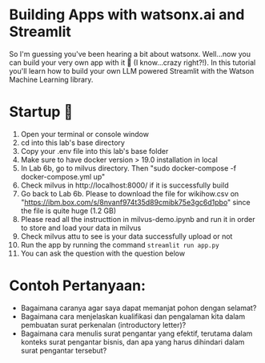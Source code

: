 # Building  Apps with watsonx.ai and Streamlit
So I'm guessing you've been hearing a bit about watsonx. Well...now you can build your very own app with it 🙌 (I know...crazy right?!). In this tutorial you'll learn how to build your own LLM powered Streamlit with the Watson Machine Learning library.  

# Startup 🚀
1. Open your terminal or console window
2. cd into this lab's base directory
3. Copy your .env file into this lab's base folder
4. Make sure to have docker version > 19.0 installation in local
5. In Lab 6b, go to milvus directory. Then "sudo docker-compose -f docker-compose.yml up"
6. Check milvus in http://localhost:8000/ if it is successfully build
7. Go back to Lab 6b. Please to download the file for wikihow.csv on "https://ibm.box.com/s/8nvanf974t35d89cmibk75e3gc6d1pbo" since the file is quite huge (1.2 GB)
8. Please read all the instructtion in milvus-demo.ipynb and run it in order to store and load your data in milvus
9. Check milvus attu to see is your data successfully upload or not
10. Run the app by running the command `streamlit run app.py`
11. You can ask the question with the question below

# Contoh Pertanyaan:
- Bagaimana caranya agar saya dapat memanjat pohon dengan selamat?
- Bagaimana cara menjelaskan kualifikasi dan pengalaman kita dalam pembuatan surat perkenalan (introductory letter)?
- Bagaimana cara menulis surat pengantar yang efektif, terutama dalam konteks surat pengantar bisnis, dan apa yang harus dihindari dalam surat pengantar tersebut?
